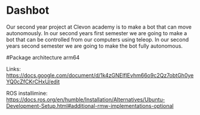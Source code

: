 # Dashbot 
Our second year project at Clevon academy is to make a bot that can move autonomously.
In our second years first semester we are going to make a bot that can be controlled from our computers using teleop.
In our second years second semester we are going to make the bot fully autonomous.

#Package architecture arm64

Links: https://docs.google.com/document/d/1k4zGNElfIEvhm66o9c2Qz7obtGh0yeYQ0cZfCKrCHxU/edit







ROS installimine: https://docs.ros.org/en/humble/Installation/Alternatives/Ubuntu-Development-Setup.html#additional-rmw-implementations-optional
